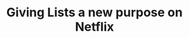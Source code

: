 ---
layout: projectpage
title: Giving Lists a new purpose on Netflix
small_title: Lists on Netflix
inhomepage: true
order: 1
thumbnail_path: Netflix01.jpg
thumbnail_alt: Computer mockup with the new my lists page
description: What if your list was more than an infinite page of saved content?
category: Product Design
timeline: December 2020 - January 2021
tools: Figma
scope: Desktop
collaboration: [' Isabela Dias ',' Maria João Mestre ']
the_challenge_text:
  - paragraph: 'To develop a new feature for a worldwide application. We chose the famous Netflix streaming platform. Through research, we tried to understand the users pain points that we could turn into opportunities. In the end, we decided to invest in customization of the “my list” feature and allow more interaction through the platform.'
process_text: 
  - paragraph: 'Our process was divided in Research, Define, Ideation and Prototype.' 
  - paragraph: 'In the Research, phase we wanted to understand who Netflix competitors were and what they did differently and we interviewed four people to understand their use of Netflix better.'
  - paragraph: 'In the Define phase, after an affinity mapping group session, we came up with six insights to understand what we had to keep in mind creating this feature. From our insights, we created four HMW’s to frame our problem and better understand the opportunities. We decided to create a journey map. We follow the users experience since he opens Netflix until he starts watching the desired content. This allowed us to visualize the pain points.'
  - paragraph: 'In the Ideation phase, we started by putting ideas on paper and making our ideas tangible to discuss and find the best way to develop this feature. After having a clear idea of how everything would work out, we analysed Netflix UI and applied the same rules and guidelines to our prototype, focusing on the desktop browser version. Last but not least, we started user testing by defining some tasks and recruiting nine users to test the features. The results and feedback were mainly positive and the tasks completed.'
images:
  - image_path: Netflix02.jpg
    image_alt: Computer mockup with the new my lists page
  - image_path: Netflix03.jpg
    image_alt: Computer mockup with the new my lists page
  - image_path: Netflix04.jpg
    image_alt: Computer mockup with the new my lists page
takeaways_text:
  - takeaway: Always have the user and the client in mind throughout the project.
  - takeaway: Customization and lists created by Netflix (like "watch while having lunch”), would be a great asset, allowing more control and faster decisions.
behance_link: 116634411/Giving-Lists-a-new-purpose-on-Netflix
---